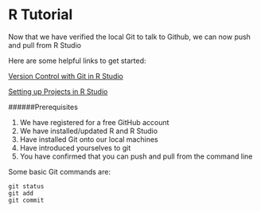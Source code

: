 # R Tutorial #
Now that we have verified the local Git to talk to Github, we can now push and pull from R Studio

Here are some helpful links to get started:

[Version Control with Git in R Studio](https://support.rstudio.com/hc/en-us/articles/200532077-Version-Control-with-Git-and-SVN)

[Setting up Projects in R Studio](https://support.rstudio.com/hc/en-us/articles/200526207)

######Prerequisites
1. We have registered for a free GitHub account
2. We have installed/updated R and R Studio
3. Have installed Git onto our local machines
4. Have introduced yourselves to git
5. You have confirmed that you can push and pull from the command line

Some basic Git commands are:
```
git status
git add
git commit
```

